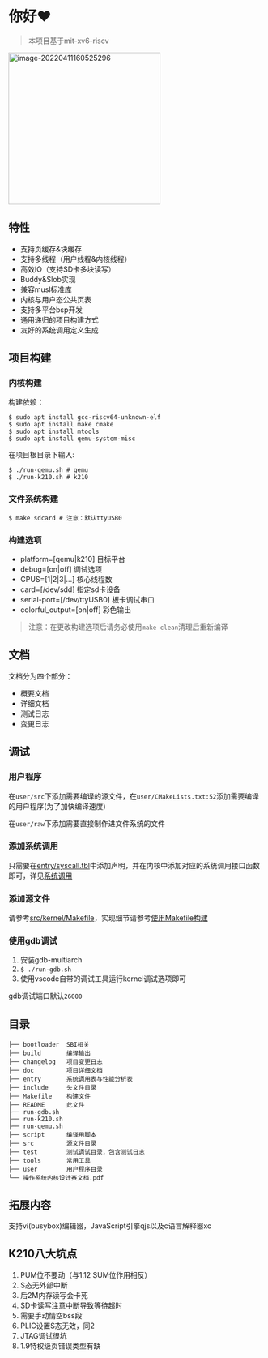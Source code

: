 # 你好❤️

> 本项目基于mit-xv6-riscv

<img src="./doc/assets/logo1.png" alt="image-20220411160525296" width=300 />

## 特性

- 支持页缓存&块缓存
- 支持多线程（用户线程&内核线程）
- 高效IO（支持SD卡多块读写）
- Buddy&Slob实现
- 兼容musl标准库
- 内核与用户态公共页表
- 支持多平台bsp开发
- 通用递归的项目构建方式
- 友好的系统调用定义生成

## 项目构建

### 内核构建

构建依赖：
```shell
$ sudo apt install gcc-riscv64-unknown-elf
$ sudo apt install make cmake
$ sudo apt install mtools
$ sudo apt install qemu-system-misc
```

在项目根目录下输入:
```shell
$ ./run-qemu.sh # qemu
$ ./run-k210.sh # k210
```

### 文件系统构建

```shell
$ make sdcard # 注意：默认ttyUSB0
```

### 构建选项

- platform=[qemu|k210] 目标平台
- debug=[on|off] 调试选项
- CPUS=[1|2|3|...] 核心线程数
- card=[/dev/sdd] 指定sd卡设备
- serial-port=[/dev/ttyUSB0] 板卡调试串口
- colorful_output=[on|off] 彩色输出

> 注意：在更改构建选项后请务必使用`make clean`清理后重新编译

## 文档

文档分为四个部分：
- 概要文档
- 详细文档
- 测试日志
- 变更日志

## 调试

### 用户程序

在`user/src`下添加需要编译的源文件，在`user/CMakeLists.txt:52`添加需要编译的用户程序(为了加快编译速度)

在`user/raw`下添加需要直接制作进文件系统的文件

### 添加系统调用

只需要在[entry/syscall.tbl](./entry/syscall.tbl)中添加声明，并在内核中添加对应的系统调用接口函数即可，详见[系统调用](doc/系统调用.md)

### 添加源文件

请参考[src/kernel/Makefile](src/kernel/Makefile)，实现细节请参考[使用Makefile构建](doc/使用Makefile构建.md)

### 使用gdb调试

1. 安装gdb-multiarch
2. `$ ./run-gdb.sh`
3. 使用vscode自带的调试工具运行kernel调试选项即可

gdb调试端口默认`26000`


## 目录
```
├── bootloader  SBI相关
├── build       编译输出
├── changelog   项目变更日志
├── doc         项目详细文档
├── entry       系统调用表与性能分析表
├── include     头文件目录
├── Makefile    构建文件
├── README      此文件
├── run-gdb.sh  
├── run-k210.sh
├── run-qemu.sh
├── script      编译用脚本
├── src         源文件目录
├── test        测试调试目录，包含测试日志
├── tools       常用工具
├── user        用户程序目录
└── 操作系统内核设计赛文档.pdf
```

## 拓展内容

支持vi(busybox)编辑器，JavaScript引擎qjs以及c语言解释器xc

## K210八大坑点

1. PUM位不要动（与1.12 SUM位作用相反）
2. S态无外部中断
3. 后2M内存读写会卡死
4. SD卡读写注意中断导致等待超时
5. 需要手动情空bss段
6. PLIC设置S态无效，同2
7. JTAG调试很坑
8. 1.9特权级页错误类型有缺

